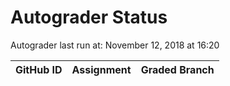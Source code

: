 # Autograder Status
Autograder last run at: November 12, 2018 at 16:20

| GitHub ID | Assignment | Graded Branch |
|-----------|------------|---------------|
